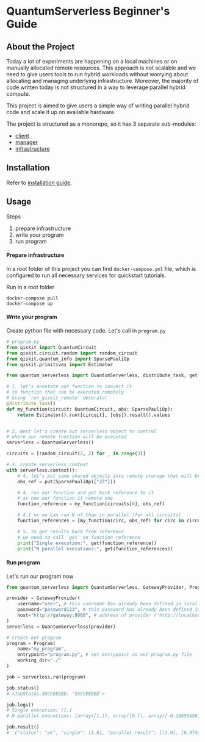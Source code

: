 # QuantumServerless Beginner's Guide

## About the Project
Today a lot of experiments are happening on a local machines or on manually allocated remote resources. This approach is not scalable and we need to give users tools to run hybrid workloads without worrying about allocating and managing underlying infrastructure. Moreover, the majority of code written today is not structured in a way to leverage parallel hybrid compute.

This project is aimed to give users a simple way of writing parallel hybrid code and scale it up on available hardware.

The project is structured as a monorepo, so it has 3 separate sub-modules:
- [client](../client)
- [manager](../manager)
- [infrastructure](../infrastructure)

## Installation

Refer to [installation guide](../INSTALL.md).

## Usage

Steps
1. prepare infrastructure
2. write your program
3. run program

#### Prepare infrastructure

In a root folder of this project you can find `docker-compose.yml` 
file, which is configured to run all necessary services for quickstart tutorials.

Run in a root folder
```shell
docker-compose pull
docker-compose up
```

#### Write your program

Create python file with necessary code. Let's call in `program.py`

```python
# program.py
from qiskit import QuantumCircuit
from qiskit.circuit.random import random_circuit
from qiskit.quantum_info import SparsePauliOp
from qiskit.primitives import Estimator

from quantum_serverless import QuantumServerless, distribute_task, get, put

# 1. let's annotate out function to convert it
# to function that can be executed remotely
# using `run_qiskit_remote` decorator
@distribute_task()
def my_function(circuit: QuantumCircuit, obs: SparsePauliOp):
    return Estimator().run([circuit], [obs]).result().values


# 2. Next let's create out serverless object to control
# where our remote function will be executed
serverless = QuantumServerless()

circuits = [random_circuit(2, 2) for _ in range(3)]

# 3. create serverless context
with serverless.context():
    # 4. let's put some shared objects into remote storage that will be shared among all executions
    obs_ref = put(SparsePauliOp(["ZZ"]))

    # 4. run our function and get back reference to it
    # as now our function it remote one
    function_reference = my_function(circuits[0], obs_ref)

    # 4.1 or we can run N of them in parallel (for all circuits)
    function_references = [my_function(circ, obs_ref) for circ in circuits]

    # 5. to get results back from reference
    # we need to call `get` on function reference
    print("Single execution:", get(function_reference))
    print("N parallel executions:", get(function_references))
```

#### Run program

Let's run our program now

```python
from quantum_serverless import QuantumServerless, GatewayProvider, Program

provider = GatewayProvider(
    username="user", # this username has already been defined in local docker setup and does not need to be changed
    password="password123", # this password has already been defined in local docker setup and does not need to be changed
    host="http://gateway:8000", # address of provider ("http://localhost:8000" in local system command line)
)
serverless = QuantumServerless(provider)

# create out program
program = Program(
    name="my_program",
    entrypoint="program.py", # set entrypoint as out program.py file
    working_dir="./"
)

job = serverless.run(program)

job.status()
# <JobStatus.SUCCEEDED: 'SUCCEEDED'>

job.logs()
# Single execution: [1.]
# N parallel executions: [array([1.]), array([0.]), array([-0.28650496])]

job.result()
# '{"status": "ok", "single": [1.0], "parallel_result": [[1.0], [0.9740035726118753], [1.0]]}'
```
